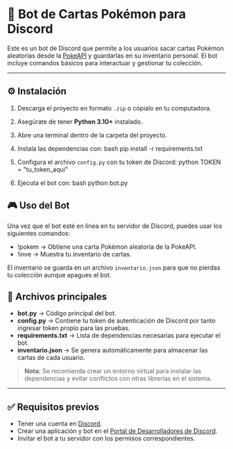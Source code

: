# 🎴 Bot de Cartas Pokémon para Discord

Este es un bot de Discord que permite a los usuarios sacar cartas Pokémon aleatorias desde la [PokeAPI](https://pokeapi.co/) y guardarlas en su inventario personal. El bot incluye comandos básicos para interactuar y gestionar tu colección.

---

## ⚙️ Instalación

1. Descarga el proyecto en formato `.zip` o cópialo en tu computadora.
2. Asegúrate de tener **Python 3.10+** instalado.
3. Abre una terminal dentro de la carpeta del proyecto.
4. Instala las dependencias con:
   bash
   pip install -r requirements.txt
   
5. Configura el archivo `config.py` con tu token de Discord:
   python
   TOKEN = "tu_token_aqui"
   
6. Ejecuta el bot con:
   bash
   python bot.py
  


## 🎮 Uso del Bot

Una vez que el bot esté en línea en tu servidor de Discord, puedes usar los siguientes comandos:

- !pokem  → Obtiene una carta Pokémon aleatoria de la PokeAPI.
- !inve → Muestra tu inventario de cartas.

El inventario se guarda en un archivo `inventario.json` para que no pierdas tu colección aunque apagues el bot.



## 📂 Archivos principales

- **bot.py** → Código principal del bot.
- **config.py** → Contiene tu token de autenticación de Discord por tanto ingresar token propio para las pruebas.
- **requirements.txt** → Lista de dependencias necesarias para ejecutar el bot.
- **inventario.json** → Se genera automáticamente para almacenar las cartas de cada usuario.
> **Nota:** Se recomienda crear un entorno virtual para instalar las dependencias y evitar conflictos con otras librerías en el sistema.  

---

## ✅ Requisitos previos

- Tener una cuenta en [Discord](https://discord.com/).
- Crear una aplicación y bot en el [Portal de Desarrolladores de Discord](https://discord.com/developers/applications).
- Invitar el bot a tu servidor con los permisos correspondientes.


